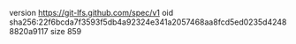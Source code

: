 version https://git-lfs.github.com/spec/v1
oid sha256:22f6bcda7f3593f5db4a92324e341a2057468aa8fcd5ed0235d42488820a9117
size 859

